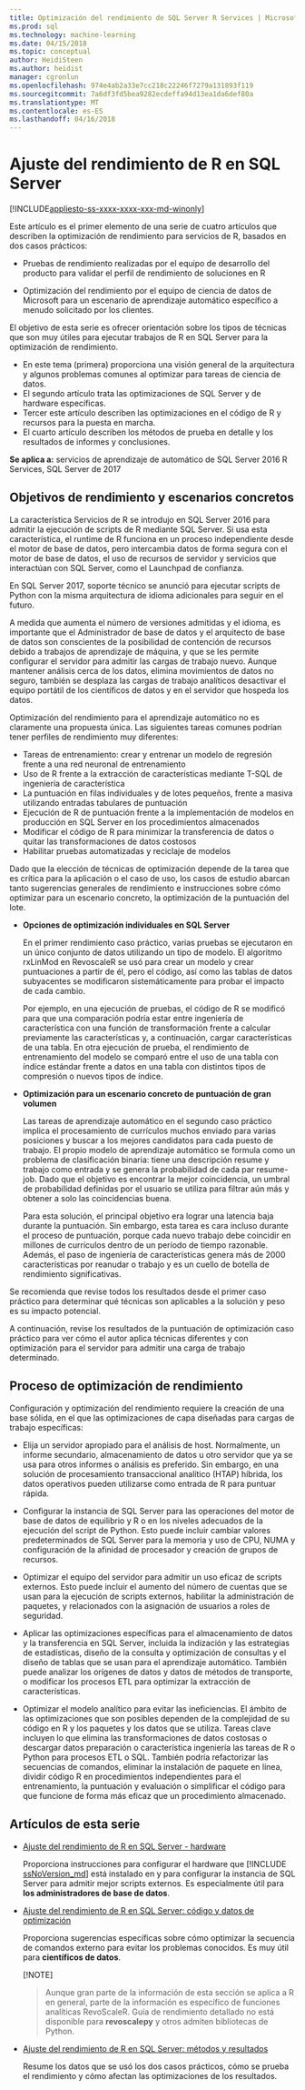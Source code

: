```yaml
---
title: Optimización del rendimiento de SQL Server R Services | Microsoft Docs
ms.prod: sql
ms.technology: machine-learning
ms.date: 04/15/2018
ms.topic: conceptual
author: HeidiSteen
ms.author: heidist
manager: cgronlun
ms.openlocfilehash: 974e4ab2a33e7cc218c22246f7279a131893f119
ms.sourcegitcommit: 7a6df3fd5bea9282ecdeffa94d13ea1da6def80a
ms.translationtype: MT
ms.contentlocale: es-ES
ms.lasthandoff: 04/16/2018
---
```

# <a name="performance-tuning-for-r-in-sql-server"></a>Ajuste del rendimiento de R en SQL Server
[!INCLUDE[appliesto-ss-xxxx-xxxx-xxx-md-winonly](../../includes/appliesto-ss-xxxx-xxxx-xxx-md-winonly.md)]

Este artículo es el primer elemento de una serie de cuatro artículos que describen la optimización de rendimiento para servicios de R, basados en dos casos prácticos:

- Pruebas de rendimiento realizadas por el equipo de desarrollo del producto para validar el perfil de rendimiento de soluciones en R

- Optimización del rendimiento por el equipo de ciencia de datos de Microsoft para un escenario de aprendizaje automático específico a menudo solicitado por los clientes.

El objetivo de esta serie es ofrecer orientación sobre los tipos de técnicas que son muy útiles para ejecutar trabajos de R en SQL Server para la optimización de rendimiento.

+ En este tema (primera) proporciona una visión general de la arquitectura y algunos problemas comunes al optimizar para tareas de ciencia de datos.
+ El segundo artículo trata las optimizaciones de SQL Server y de hardware específicas.
+ Tercer este artículo describen las optimizaciones en el código de R y recursos para la puesta en marcha.
+ El cuarto artículo describen los métodos de prueba en detalle y los resultados de informes y conclusiones.

**Se aplica a:** servicios de aprendizaje de automático de SQL Server 2016 R Services, SQL Server de 2017

## <a name="performance-goals-and-targeted-scenarios"></a>Objetivos de rendimiento y escenarios concretos

La característica Servicios de R se introdujo en SQL Server 2016 para admitir la ejecución de scripts de R mediante SQL Server. Si usa esta característica, el runtime de R funciona en un proceso independiente desde el motor de base de datos, pero intercambia datos de forma segura con el motor de base de datos, el uso de recursos de servidor y servicios que interactúan con SQL Server, como el Launchpad de confianza.

En SQL Server 2017, soporte técnico se anunció para ejecutar scripts de Python con la misma arquitectura de idioma adicionales para seguir en el futuro.

A medida que aumenta el número de versiones admitidas y el idioma, es importante que el Administrador de base de datos y el arquitecto de base de datos son conscientes de la posibilidad de contención de recursos debido a trabajos de aprendizaje de máquina, y que se les permite configurar el servidor para admitir las cargas de trabajo nuevo. Aunque mantener análisis cerca de los datos, elimina movimientos de datos no seguro, también se desplaza las cargas de trabajo analíticos desactivar el equipo portátil de los científicos de datos y en el servidor que hospeda los datos.

Optimización del rendimiento para el aprendizaje automático no es claramente una propuesta única. Las siguientes tareas comunes podrían tener perfiles de rendimiento muy diferentes:

- Tareas de entrenamiento: crear y entrenar un modelo de regresión frente a una red neuronal de entrenamiento
- Uso de R frente a la extracción de características mediante T-SQL de ingeniería de característica
- La puntuación en filas individuales y de lotes pequeños, frente a masiva utilizando entradas tabulares de puntuación
- Ejecución de R de puntuación frente a la implementación de modelos en producción en SQL Server en los procedimientos almacenados
- Modificar el código de R para minimizar la transferencia de datos o quitar las transformaciones de datos costosos
- Habilitar pruebas automatizadas y reciclaje de modelos

Dado que la elección de técnicas de optimización depende de la tarea que es crítica para la aplicación o el caso de uso, los casos de estudio abarcan tanto sugerencias generales de rendimiento e instrucciones sobre cómo optimizar para un escenario concreto, la optimización de la puntuación del lote.

+ **Opciones de optimización individuales en SQL Server**

    En el primer rendimiento caso práctico, varias pruebas se ejecutaron en un único conjunto de datos utilizando un tipo de modelo. El algoritmo rxLinMod en RevoscaleR se usó para crear un modelo y crear puntuaciones a partir de él, pero el código, así como las tablas de datos subyacentes se modificaron sistemáticamente para probar el impacto de cada cambio.

    Por ejemplo, en una ejecución de pruebas, el código de R se modificó para que una comparación podría estar entre ingeniería de característica con una función de transformación frente a calcular previamente las características y, a continuación, cargar características de una tabla. En otra ejecución de prueba, el rendimiento de entrenamiento del modelo se comparó entre el uso de una tabla con índice estándar frente a datos en una tabla con distintos tipos de compresión o nuevos tipos de índice.

+ **Optimización para un escenario concreto de puntuación de gran volumen**

    Las tareas de aprendizaje automático en el segundo caso práctico implica el procesamiento de currículos muchos enviado para varias posiciones y buscar a los mejores candidatos para cada puesto de trabajo. El propio modelo de aprendizaje automático se formula como un problema de clasificación binaria: tiene una descripción resume y trabajo como entrada y se genera la probabilidad de cada par resume-job. Dado que el objetivo es encontrar la mejor coincidencia, un umbral de probabilidad definidas por el usuario se utiliza para filtrar aún más y obtener a solo las coincidencias buena.

    Para esta solución, el principal objetivo era lograr una latencia baja durante la puntuación. Sin embargo, esta tarea es cara incluso durante el proceso de puntuación, porque cada nuevo trabajo debe coincidir en millones de currículos dentro de un período de tiempo razonable. Además, el paso de ingeniería de características genera más de 2000 características por reanudar o trabajo y es un cuello de botella de rendimiento significativas.

Se recomienda que revise todos los resultados desde el primer caso práctico para determinar qué técnicas son aplicables a la solución y peso es su impacto potencial.

A continuación, revise los resultados de la puntuación de optimización caso práctico para ver cómo el autor aplica técnicas diferentes y con optimización para el servidor para admitir una carga de trabajo determinado.

## <a name="performance-optimization-process"></a>Proceso de optimización de rendimiento

Configuración y optimización del rendimiento requiere la creación de una base sólida, en el que las optimizaciones de capa diseñadas para cargas de trabajo específicas:

- Elija un servidor apropiado para el análisis de host. Normalmente, un informe secundario, almacenamiento de datos u otro servidor que ya se usa para otros informes o análisis es preferido. Sin embargo, en una solución de procesamiento transaccional analítico (HTAP) híbrida, los datos operativos pueden utilizarse como entrada de R para puntuar rápida.

- Configurar la instancia de SQL Server para las operaciones del motor de base de datos de equilibrio y R o en los niveles adecuados de la ejecución del script de Python. Esto puede incluir cambiar valores predeterminados de SQL Server para la memoria y uso de CPU, NUMA y configuración de la afinidad de procesador y creación de grupos de recursos.

- Optimizar el equipo del servidor para admitir un uso eficaz de scripts externos. Esto puede incluir el aumento del número de cuentas que se usan para la ejecución de scripts externos, habilitar la administración de paquetes, y relacionados con la asignación de usuarios a roles de seguridad.

- Aplicar las optimizaciones específicas para el almacenamiento de datos y la transferencia en SQL Server, incluida la indización y las estrategias de estadísticas, diseño de la consulta y optimización de consultas y el diseño de tablas que se usan para el aprendizaje automático. También puede analizar los orígenes de datos y datos de métodos de transporte, o modificar los procesos ETL para optimizar la extracción de características.

- Optimizar el modelo analítico para evitar las ineficiencias. El ámbito de las optimizaciones que son posibles dependen de la complejidad de su código en R y los paquetes y los datos que se utiliza. Tareas clave incluyen lo que elimina las transformaciones de datos costosas o descargar datos preparación o característica ingeniería las tareas de R o Python para procesos ETL o SQL. También podría refactorizar las secuencias de comandos, eliminar la instalación de paquete en línea, dividir código R en procedimientos independientes para el entrenamiento, la puntuación y evaluación o simplificar el código para que funcione de forma más eficaz que un procedimiento almacenado.

## <a name="articles-in-this-series"></a>Artículos de esta serie

+ [Ajuste del rendimiento de R en SQL Server - hardware](..\r\sql-server-configuration-r-services.md)

    Proporciona instrucciones para configurar el hardware que [!INCLUDE [ssNoVersion_md](..\..\includes\ssnoversion-md.md)] está instalado en y para configurar la instancia de SQL Server para admitir mejor scripts externos. Es especialmente útil para **los administradores de base de datos**.

+ [Ajuste del rendimiento de R en SQL Server: código y datos de optimización](..\r\r-and-data-optimization-r-services.md)

    Proporciona sugerencias específicas sobre cómo optimizar la secuencia de comandos externo para evitar los problemas conocidos. Es muy útil para **científicos de datos**.

    [!NOTE]
    > Aunque gran parte de la información de esta sección se aplica a R en general, parte de la información es específico de funciones analíticas RevoScaleR. Guía de rendimiento detallado no está disponible para **revoscalepy** y otros admiten bibliotecas de Python.

+ [Ajuste del rendimiento de R en SQL Server: métodos y resultados](..\r\performance-case-study-r-services.md)

    Resume los datos que se usó los dos casos prácticos, cómo se prueba el rendimiento y cómo afectan las optimizaciones de los resultados.
